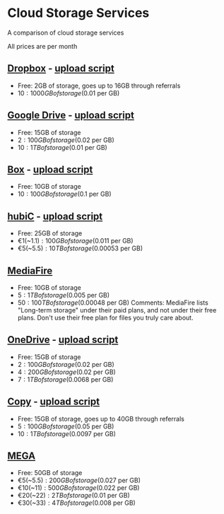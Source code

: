 # Cloud Storage Services
A comparison of cloud storage services

All prices are per month

## [Dropbox](http://dropbox.com) - [upload script](https://github.com/andreafabrizi/Dropbox-Uploader)
* Free: 2GB of storage, goes up to 16GB through referrals
* $10: 1000GB of storage ($0.01 per GB)

## [Google Drive](http://drive.google.com) - [upload script](https://github.com/rakyll/drive/)
* Free: 15GB of storage
* $2: 100GB of storage ($0.02 per GB)
* $10: 1TB of storage ($0.01 per GB)

## [Box](http://box.com) - [upload script](https://github.com/noiselabs/box-linux-sync)
* Free: 10GB of storage
* $10: 100GB of storage ($0.1 per GB)

## [hubiC](http://hubic.com) - [upload script](https://github.com/TurboGit/hubicfuse)
* Free: 25GB of storage
* €1(~$1.1): 100GB of storage ($0.011 per GB)
* €5(~$5.5): 10TB of storage ($0.00053 per GB)

## [MediaFire](http://mediafire.com)
* Free: 10GB of storage
* $5: 1TB of storage ($0.005 per GB)
* $50: 100TB of storage ($0.00048 per GB)
Comments: MediaFire lists "Long-term storage" under their paid plans, and not under their free plans. Don't use their free plan for files you truly care about.

## [OneDrive](http://onedrive.com) - [upload script](https://github.com/xybu/onedrive-d)
* Free: 15GB of storage
* $2: 100GB of storage ($0.02 per GB)
* $4: 200GB of storage ($0.02 per GB)
* $7: 1TB of storage ($0.0068 per GB)

## [Copy](http://copy.com) - [upload script](https://github.com/copy-app/copy-fuse)
* Free: 15GB of storage, goes up to 40GB through referrals
* $5: 100GB of storage ($0.05 per GB)
* $10: 1TB of storage ($0.0097 per GB)

## [MEGA](http://mega.nz)
* Free: 50GB of storage
* €5(~$5.5): 200GB of storage ($0.027 per GB)
* €10(~$11): 500GB of storage ($0.022 per GB)
* €20(~$22): 2TB of storage ($0.01 per GB)
* €30(~$33): 4TB of storage ($0.008 per GB)
